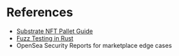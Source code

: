 # References

* [Substrate NFT Pallet Guide](https://wiki.polkadot.network/learn/learn-nft-pallets/)
* [Fuzz Testing in Rust](https://rust-fuzz.github.io/book/introduction.html)
* OpenSea Security Reports for marketplace edge cases

